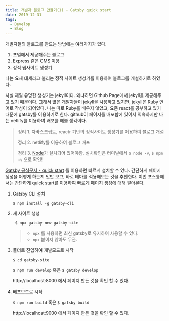 ```yaml
---
title: 개발자 블로그 만들기(1) - Gatsby quick start
date: 2019-12-31
tags:
  - Develop
  - Blog
---
```




개발자들의 블로그를 만드는 방법에는 여러가지가 있다.

1. 포털에서 제공해주는 블로그
2. Express 같은 CMS 이용
3. 정적 웹사이트 생성기



나는 요새 대세라고 불리는 정적 사이트 생성기를 이용하여 블로그를 개설하기로 하였다.

사실 제일 유명한 생성기는 jekyll이다. 왜냐하면 Github Page에서 jekyll을 제공해주고 있기 때문이다. 그래서 많은 개발자들이 jekyll을 사용하고 있지만, jekyll은 Ruby 언어로 작성이 되어있다. 나는 따로 Ruby를 배우지 않았고, 요즘 react를 공부하고 있기 때문에 gatsby를 이용하기로 한다. github이 페이지를 배포함에 있어서 익숙하지만 나는 netlify를 이용하여 배포를 해볼 생각이다.



> 정리 1. 자바스크립트, reactr 기반의 정적사이트 생성기를 이용하여 블로그 개설
>
> 정리 2. netlify를 이용하여 블로그 배포
>
> 정리 3. [Node](https://nodejs.org/ko/)가 설치되어 있어야함. 설치확인은 터미널에서 `$ node -v`, `$ npm -v` 으로 확인!



[Gatsby 공식문서 - quick start](https://www.gatsbyjs.org/docs/quick-start) 를 이용하면 빠르게 설치할 수 있다. 간단하게 페이지 생성을 어떻게 하는지 맛만 보고, 바로 테마를 적용해보는 것을 추천한다. 이번 포스틍에서는 간단하게 quick start를 이용하여 빠르게 페이지 생성에 대해 알아본다.



1. Gatsby CLI 설치

   `$ npm install -g gatsby-cli`

   

2.  새 사이트 생성

    ` $ npx gatsby new gatsby-site` 

    > - `npx` 를 사용하면 최신 gatsby로 유지하여 사용할 수 있다. 
    > - `npx` 붙이지 않아도 무관.

    

3.  폴더로 진입하여 개발모드로 시작

    `$ cd gatsby-site`

    `$ npm run develop` 혹은 `$ gatsby develop`

    http://localhost:8000 에서 페이지 만든 것을 확인 할 수 있다.

    

4.  배포모드로 시작

    `$ npm run build` 혹은 `$ gatsby build`

    http://localhost:9000 에서 페이지 만든 것을 확인 할 수 있다.

